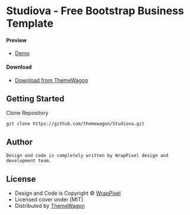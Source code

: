 # Studiova - Free Bootstrap Business Template
#### Preview

 - [Demo](https://themewagon.github.io/Studiova/)

#### Download
 - [Download from ThemeWagon](https://themewagon.com/themes/studiova/)

## Getting Started

Clone Repository
```
git clone https://github.com/themewagon/Studiova.git
```

## Author 
```
Design and code is completely written by WrapPixel design and development team.  
```

## License

 - Design and Code is Copyright &copy; [WrapPixel](https://www.wrappixel.com/)
 - Licensed cover under [MIT] 
 - Distributed by [ThemeWagon](https://themewagon.com)

